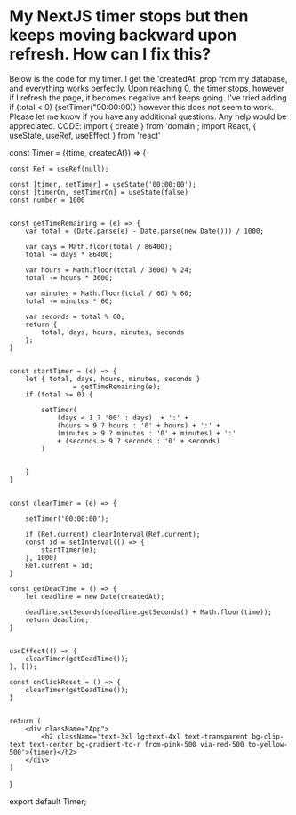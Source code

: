 
# My NextJS timer stops but then keeps moving backward upon refresh. How can I fix this?

Below is the code for my timer. I get the 'createdAt' prop from my database, and everything works perfectly. Upon reaching 0, the timer stops, however if I refresh the page, it becomes negative and keeps going. I've tried adding if (total < 0) {setTimer("00:00:00)} however this does not seem to work.
Please let me know if you have any additional questions.
Any help would be appreciated.
CODE:
import { create } from 'domain';
import React, { useState, useRef, useEffect } from 'react'

const Timer = ({time, createdAt}) => {

    const Ref = useRef(null);

    const [timer, setTimer] = useState('00:00:00');
    const [timerOn, setTimerOn] = useState(false)
    const number = 1000


    const getTimeRemaining = (e) => {
        var total = (Date.parse(e) - Date.parse(new Date())) / 1000; 

        var days = Math.floor(total / 86400);
        total -= days * 86400;

        var hours = Math.floor(total / 3600) % 24;
        total -= hours * 3600;

        var minutes = Math.floor(total / 60) % 60;
        total -= minutes * 60;

        var seconds = total % 60;
        return {
            total, days, hours, minutes, seconds
        };
    }


    const startTimer = (e) => {
        let { total, days, hours, minutes, seconds }
                    = getTimeRemaining(e);
        if (total >= 0) {

            setTimer(
                (days < 1 ? '00' : days)  + ':' +
                (hours > 9 ? hours : '0' + hours) + ':' +
                (minutes > 9 ? minutes : '0' + minutes) + ':'
                + (seconds > 9 ? seconds : '0' + seconds)
            )
            

        }
    }


    const clearTimer = (e) => {

        setTimer('00:00:00');

        if (Ref.current) clearInterval(Ref.current);
        const id = setInterval(() => {
            startTimer(e);
        }, 1000)
        Ref.current = id;
    }

    const getDeadTime = () => {
        let deadline = new Date(createdAt); 

        deadline.setSeconds(deadline.getSeconds() + Math.floor(time));
        return deadline;
    }


    useEffect(() => {
        clearTimer(getDeadTime()); 
    }, []);

    const onClickReset = () => {
        clearTimer(getDeadTime());
    }


    return (
        <div className="App">
            <h2 className='text-3xl lg:text-4xl text-transparent bg-clip-text text-center bg-gradient-to-r from-pink-500 via-red-500 to-yellow-500'>{timer}</h2>
        </div>
    )
}

export default Timer;


        